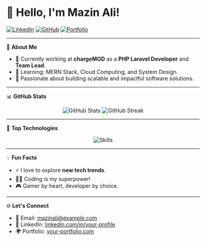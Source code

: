 # 👋 Hello, I'm Mazin Ali!

[![LinkedIn](https://img.shields.io/badge/-LinkedIn-blue?style=flat&logo=Linkedin&logoColor=white)](https://www.linkedin.com/in/your-profile)
[![GitHub](https://img.shields.io/badge/-GitHub-181717?style=flat&logo=github&logoColor=white)](https://github.com/your-username)
[![Portfolio](https://img.shields.io/badge/-Portfolio-ff69b4?style=flat&logo=internet-explorer&logoColor=white)](https://your-portfolio.com)

---

🌟 **About Me**
- 🔭 Currently working at **chargeMOD** as a **PHP Laravel Developer** and **Team Lead**.
- 🌱 Learning: MERN Stack, Cloud Computing, and System Design.
- 🚀 Passionate about building scalable and impactful software solutions.

---

📊 **GitHub Stats**
<p align="center">
  <img src="https://github-readme-stats.vercel.app/api?username=mazinaliup&show_icons=true&theme=radical" alt="GitHub Stats" />
  <img src="https://github-readme-streak-stats.herokuapp.com/?user=mazinaliup&theme=radical" alt="GitHub Streak" />
</p>

---

🎨 **Top Technologies**
<p align="center">
  <img src="https://skillicons.dev/icons?i=php,laravel,js,react,nodejs,mongodb,html,css" alt="Skills" />
</p>

---

💡 **Fun Facts**
- ⚡ I love to explore **new tech trends**.
- 🧑‍💻 Coding is my superpower!
- 🎮 Gamer by heart, developer by choice.

---

🌐 **Let's Connect**
- 📧 Email: [mazinali@example.com](mailto:mazinaliup@gmail.com)
- 💼 LinkedIn: [linkedin.com/in/your-profile](https://www.linkedin.com/in/mazin-ali-0b94b3123/)
- 🌍 Portfolio: [your-portfolio.com](https://mazinaliup.com)
